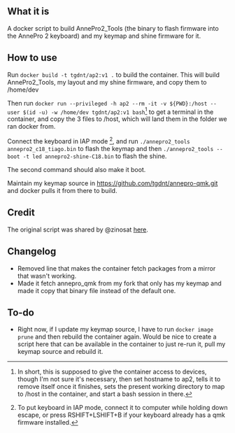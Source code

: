 ## What it is

A docker script to build AnnePro2_Tools (the binary to flash firmware into the AnnePro 2 keyboard) and my keymap and shine firmware for it.

## How to use

Run `docker build -t tgdnt/ap2:v1 .` to build the container. This will build AnnePro2_Tools, my layout and my shine firmware, and copy them to /home/dev

Then run `docker run --privileged -h ap2 --rm -it -v ${PWD}:/host --user $(id -u) -w /home/dev tgdnt/ap2:v1 bash`[^1] to get a terminal in the container, and copy the 3 files to /host, which will land them in the folder we ran docker from.

Connect the keyboard in IAP mode [^2], and run `./annepro2_tools annepro2_c18_tiago.bin` to flash the keymap and then `./annepro2_tools --boot -t led annepro2-shine-C18.bin` to flash the shine.

The second command should also make it boot.

Maintain my keymap source in https://github.com/tgdnt/annepro-qmk.git and docker pulls it from there to build.

[^1]: In short, this is supposed to give the container access to devices, though I'm not sure it's necessary, then set hostname to ap2, tells it to remove itself once it finishes, sets the present working directory to map to /host in the container, and start a bash session in there.

[^2]: To put keyboard in IAP mode, connect it to computer while holding down escape, or press RSHIFT+LSHIFT+B if your keyboard already has a qmk firmware installed.


## Credit

The original script was shared by @zinosat [here](https://openannepro.github.io/install_docker.html).

## Changelog

* Removed line that makes the container fetch packages from a mirror that wasn't working.
* Made it fetch annepro_qmk from my fork that only has my keymap and made it copy that binary file instead of the default one.

## To-do

* Right now, if I update my keymap source, I have to run `docker image prune` and then rebuild the container again. Would be nice to create a script here that can be available in the container to just re-run it, pull my keymap source and rebuild it.
